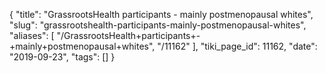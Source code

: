 {
    "title": "GrassrootsHealth participants - mainly postmenopausal whites",
    "slug": "grassrootshealth-participants-mainly-postmenopausal-whites",
    "aliases": [
        "/GrassrootsHealth+participants+-+mainly+postmenopausal+whites",
        "/11162"
    ],
    "tiki_page_id": 11162,
    "date": "2019-09-23",
    "tags": []
}
